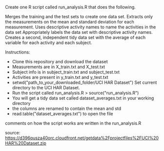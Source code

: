 
Create one R script called run_analysis.R that does the following. 
 
Merges the training and the test sets to create one data set.
Extracts only the measurements on the mean and standard deviation for each measurement. 
Uses descriptive activity names to name the activities in the data set
Appropriately labels the data set with descriptive activity names. 
Creates a second, independent tidy data set with the average of each variable for each activity and each subject. 

Instructions:

- Clone this repository and download the dataset
- Measurements are in X_train.txt and X_test.txt
- Subject info is in subject_train.txt and subject_test.txt
- Activities are present in y_train.txt and y_test.txt
- setwd("path_to_your_downloaded_folder/UCI HAR Dataset") Set current directory to the UCI HAR Dataset.
- Run the script called run_analysis.R > source("run_analysis.R")
- You will get a tidy data set called dataset_averages.txt in your working directory
- the columns are renamed to contain the mean and std
- read.table("dataset_averages.txt")  to open the file


comments on how the script works are written in the run_analysis.R

source: https://d396qusza40orc.cloudfront.net/getdata%2Fprojectfiles%2FUCI%20HAR%20Dataset.zip 
